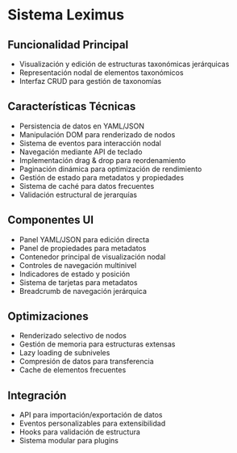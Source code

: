 # Sistema Leximus

## Funcionalidad Principal
- Visualización y edición de estructuras taxonómicas jerárquicas
- Representación nodal de elementos taxonómicos  
- Interfaz CRUD para gestión de taxonomías

## Características Técnicas
- Persistencia de datos en YAML/JSON
- Manipulación DOM para renderizado de nodos
- Sistema de eventos para interacción nodal
- Navegación mediante API de teclado
- Implementación drag & drop para reordenamiento
- Paginación dinámica para optimización de rendimiento
- Gestión de estado para metadatos y propiedades
- Sistema de caché para datos frecuentes
- Validación estructural de jerarquías

## Componentes UI
- Panel YAML/JSON para edición directa
- Panel de propiedades para metadatos
- Contenedor principal de visualización nodal
- Controles de navegación multinivel
- Indicadores de estado y posición
- Sistema de tarjetas para metadatos
- Breadcrumb de navegación jerárquica

## Optimizaciones
- Renderizado selectivo de nodos
- Gestión de memoria para estructuras extensas
- Lazy loading de subniveles
- Compresión de datos para transferencia
- Cache de elementos frecuentes

## Integración
- API para importación/exportación de datos
- Eventos personalizables para extensibilidad
- Hooks para validación de estructura
- Sistema modular para plugins